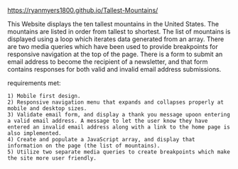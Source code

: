 https://ryanmyers1800.github.io/Tallest-Mountains/

This Website displays the ten tallest mountains in the United States. The mountains are listed in order from tallest to shortest. The list of mountains is displayed using a loop which iterates data generated from an array. There are two media queries which have been used to provide breakpoints for responsive navigation at the top of the page. There is a form to submit an email address to become the recipient of a newsletter, and that form contains responses for both valid and invalid email address submissions.

requirements met:
   
    1) Mobile first design.
    2) Responsive navigation menu that expands and collapses properly at mobile and desktop sizes.
    3) Validate email form, and display a thank you message upoon entering a valid email address. A message to let the user know they have entered an invalid email address along with a link to the home page is also implemented.
    4) Create and populate a JavaScript array, and display that information on the page (the list of mountains).
    5) Utilize two separate media queries to create breakpoints which make the site more user friendly.